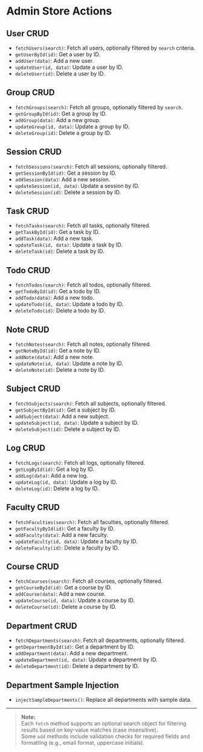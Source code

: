# Admin Store Actions

## User CRUD

- `fetchUsers(search)`: Fetch all users, optionally filtered by `search` criteria.
- `getUserById(id)`: Get a user by ID.
- `addUser(data)`: Add a new user.
- `updateUser(id, data)`: Update a user by ID.
- `deleteUser(id)`: Delete a user by ID.

## Group CRUD

- `fetchGroups(search)`: Fetch all groups, optionally filtered by `search`.
- `getGroupById(id)`: Get a group by ID.
- `addGroup(data)`: Add a new group.
- `updateGroup(id, data)`: Update a group by ID.
- `deleteGroup(id)`: Delete a group by ID.

## Session CRUD

- `fetchSessions(search)`: Fetch all sessions, optionally filtered.
- `getSessionById(id)`: Get a session by ID.
- `addSession(data)`: Add a new session.
- `updateSession(id, data)`: Update a session by ID.
- `deleteSession(id)`: Delete a session by ID.

## Task CRUD

- `fetchTasks(search)`: Fetch all tasks, optionally filtered.
- `getTaskById(id)`: Get a task by ID.
- `addTask(data)`: Add a new task.
- `updateTask(id, data)`: Update a task by ID.
- `deleteTask(id)`: Delete a task by ID.

## Todo CRUD

- `fetchTodos(search)`: Fetch all todos, optionally filtered.
- `getTodoById(id)`: Get a todo by ID.
- `addTodo(data)`: Add a new todo.
- `updateTodo(id, data)`: Update a todo by ID.
- `deleteTodo(id)`: Delete a todo by ID.

## Note CRUD

- `fetchNotes(search)`: Fetch all notes, optionally filtered.
- `getNoteById(id)`: Get a note by ID.
- `addNote(data)`: Add a new note.
- `updateNote(id, data)`: Update a note by ID.
- `deleteNote(id)`: Delete a note by ID.

## Subject CRUD

- `fetchSubjects(search)`: Fetch all subjects, optionally filtered.
- `getSubjectById(id)`: Get a subject by ID.
- `addSubject(data)`: Add a new subject.
- `updateSubject(id, data)`: Update a subject by ID.
- `deleteSubject(id)`: Delete a subject by ID.

## Log CRUD

- `fetchLogs(search)`: Fetch all logs, optionally filtered.
- `getLogById(id)`: Get a log by ID.
- `addLog(data)`: Add a new log.
- `updateLog(id, data)`: Update a log by ID.
- `deleteLog(id)`: Delete a log by ID.

## Faculty CRUD

- `fetchFaculties(search)`: Fetch all faculties, optionally filtered.
- `getFacultyById(id)`: Get a faculty by ID.
- `addFaculty(data)`: Add a new faculty.
- `updateFaculty(id, data)`: Update a faculty by ID.
- `deleteFaculty(id)`: Delete a faculty by ID.

## Course CRUD

- `fetchCourses(search)`: Fetch all courses, optionally filtered.
- `getCourseById(id)`: Get a course by ID.
- `addCourse(data)`: Add a new course.
- `updateCourse(id, data)`: Update a course by ID.
- `deleteCourse(id)`: Delete a course by ID.

## Department CRUD

- `fetchDepartments(search)`: Fetch all departments, optionally filtered.
- `getDepartmentById(id)`: Get a department by ID.
- `addDepartment(data)`: Add a new department.
- `updateDepartment(id, data)`: Update a department by ID.
- `deleteDepartment(id)`: Delete a department by ID.

## Department Sample Injection

- `injectSampleDepartments()`: Replace all departments with sample data.

---

> **Note:**  
> Each `fetch` method supports an optional search object for filtering results based on key-value matches (case insensitive).  
> Some `add` methods include validation checks for required fields and formatting (e.g., email format, uppercase initials).
